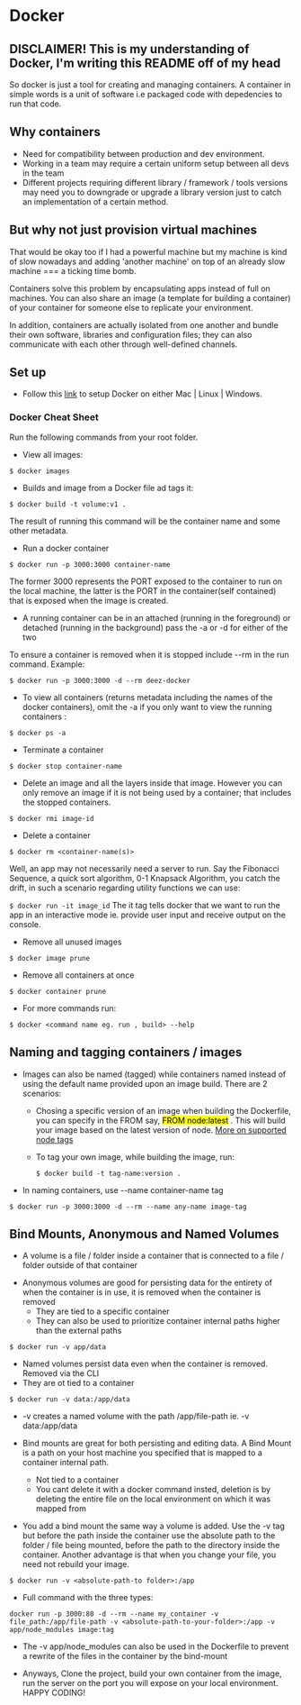 # Docker

## DISCLAIMER! This is my understanding of Docker, I'm writing this README off of my head

So docker is just a tool for creating and managing containers. A container in simple words is a unit of software i.e packaged code with depedencies to run that code.

## Why containers

- Need for compatibility between production and dev environment.
- Working in a team may require a certain uniform setup between all devs in the team
- Different projects requiring different library / framework / tools versions may need you to downgrade or upgrade a library version just to catch an implementation of a certain method.

## But why not just provision virtual machines

That would be okay too if I had a powerful machine but my machine is kind of slow nowadays and adding 'another machine' on top of an already slow machine === a ticking time bomb.

Containers solve this problem by encapsulating apps instead of full on machines. You can also share an image (a template for building a container) of your container for someone else to replicate your environment.

In addition, containers are actually isolated from one another and bundle their own software, libraries and configuration files; they can also communicate with each other through well-defined channels.

## Set up

- Follow this [link](https://www.docker.com/get-started) to setup Docker on either Mac | Linux | Windows.

### Docker Cheat Sheet

Run the following commands from your root folder.

- View all images:

`$ docker images`

- Builds and image from a Docker file ad tags it:

`$ docker build -t volume:v1 .`

The result of running this command will be the container name and some other metadata.

- Run a docker container

`$ docker run -p 3000:3000 container-name`

The former 3000 represents the PORT exposed to the container to run on the local machine, the latter is the PORT in the container(self contained) that is exposed when the image is created.

- A running container can be in an attached (running in the foreground) or detached (running in the background) pass the -a or -d for either of the two

To ensure a container is removed when it is stopped include --rm in the run command. Example:

`$ docker run -p 3000:3000 -d --rm deez-docker`

- To view all containers (returns metadata including the names of the docker containers), omit the -a if you only want to view the running containers :

`$ docker ps -a`

- Terminate a container

`$ docker stop container-name`

- Delete an image and all the layers inside that image. However you can only remove an image if it is not being used by a container; that includes the stopped containers.

`$ docker rmi image-id`

- Delete a container

`$ docker rm <container-name(s)>`

Well, an app may not necessarily need a server to run. Say the Fibonacci Sequence, a quick sort algorithm, 0-1 Knapsack Algorithm, you catch the drift, in such a scenario regarding utility functions we can use:

`$ docker run -it image_id`
The it tag tells docker that we want to run the app in an interactive mode ie. provide user input and receive output on the console.

- Remove all unused images

`$ docker image prune`

- Remove all containers at once

`$ docker container prune`

- For more commands run:

`$ docker <command name eg. run , build> --help`

## Naming and tagging containers / images

- Images can also be named (tagged) while containers named instead of using the default name provided upon an image build. There are 2 scenarios:

  - Chosing a specific version of an image when building the Dockerfile, you can specify in the FROM say, <mark>FROM node:latest</mark> . This will build your image based on the latest version of node. [More on supported node tags]('https://hub.docker.com/_/node')
  - To tag your own image, while building the image, run:

    `$ docker build -t tag-name:version .`

- In naming containers, use --name container-name tag

`$ docker run -p 3000:3000 -d --rm --name any-name image-tag`

## Bind Mounts, Anonymous and Named Volumes

* A volume is a file / folder inside a container that is connected to a file / folder outside of that container

- Anonymous volumes are good for persisting data for the entirety of when the container is in use, it is removed when the container is removed
    - They are tied to a specific container
    - They can also be used to prioritize container internal paths higher than the external paths

`$ docker run -v app/data`

- Named volumes persist data even when the container is removed. Removed via the CLI
- They are ot tied to a container

`$ docker run -v data:/app/data`

- -v creates a named volume with the path /app/file-path ie. -v data:/app/data

* Bind mounts are great for both persisting and editing data. A Bind Mount is a path on your host machine you specified that is mapped to a container internal path.
    - Not tied to a container
    - You cant delete it with a docker command insted, deletion is by deleting the entire file on the local environment on which it was mapped from

* You add a bind mount the same way a volume is added. Use the -v tag but before the path inside the container use the absolute path to the folder / file being mounted, before the path to the directory inside the container. Another advantage is that when you change your file, you need not rebuild your image.

`$ docker run -v <absolute-path-to folder>:/app`

- Full command with the three types:

`docker run -p 3000:80 -d --rm --name my_container -v file_path:/app/file-path -v <absolute-path-to-your-folder>:/app -v app/node_modules image:tag`

- The -v app/node_modules can also be used in the Dockerfile to prevent a rewrite of the files in the container by the bind-mount

* Anyways, Clone the project, build your own container from the image, run the server on the port you will expose on your local environment. HAPPY CODING!
